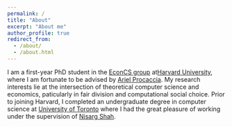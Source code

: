```yaml
---
permalink: /
title: "About"
excerpt: "About me"
author_profile: true
redirect_from: 
  - /about/
  - /about.html
---
```


I am a first-year PhD student in the [EconCS group](https://econcs.seas.harvard.edu) at[Harvard University](https://www.seas.harvard.edu), where I am fortunate to be advised by [Ariel Procaccia](http://procaccia.info). My research interests lie at the intersection of theoretical computer science and economics, paticularly in fair division and computational social choice. Prior to joining Harvard, I completed an undergraduate degree in computer science at [University of Toronto](https://www.utoronto.ca) where I had the great pleasure of working under the supervision of [Nisarg Shah](http://www.cs.toronto.edu/~nisarg/index.html).